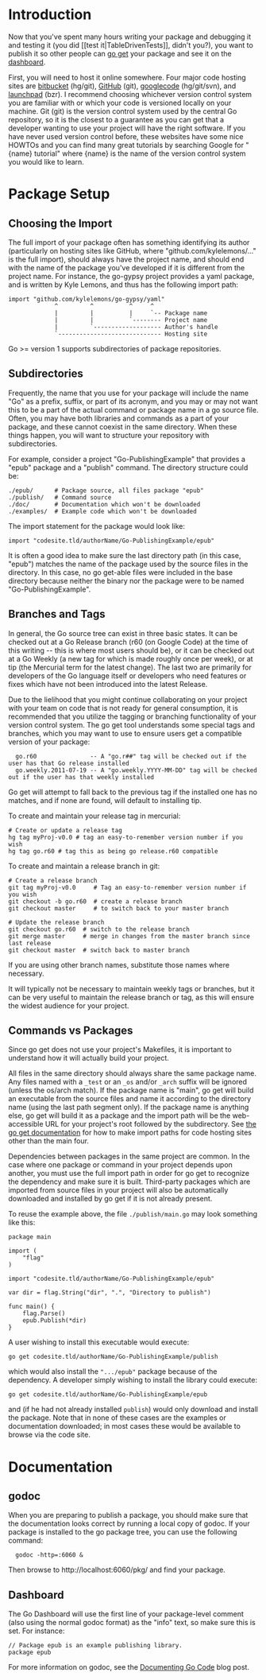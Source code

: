 # Introduction
Now that you've spent many hours writing your package and debugging it and testing it (you did [[test it|TableDrivenTests]], didn't you?), you want to publish it so other people can [go get](http://golang.org/cmd/go/) your package and see it on the [dashboard](https://godoc.org/).

First, you will need to host it online somewhere.  Four major code hosting sites are [bitbucket](http://bitbucket.org/) (hg/git), [GitHub](http://github.com/) (git), [googlecode](http://code.google.com/projecthosting/) (hg/git/svn), and [launchpad](http://launchpad.net) (bzr).  I recommend choosing whichever version control system you are familiar with or which your code is versioned locally on your machine.  Git (git) is the version control system used by the central Go repository, so it is the closest to a guarantee as you can get that a developer wanting to use your project will have the right software. If you have never used version control before, these websites have some nice HOWTOs and you can find many great tutorials by searching Google for "{name} tutorial" where {name} is the name of the version control system you would like to learn.

# Package Setup
## Choosing the Import
The full import of your package often has something identifying its author (particularly on hosting sites like GitHub, where "github.com/kylelemons/..." is the full import), should always have the project name, and should end with the name of the package you've developed if it is different from the project name.  For instance, the go-gypsy project provides a yaml package, and is written by Kyle Lemons, and thus has the following import path:
```
import "github.com/kylelemons/go-gypsy/yaml"
             ^         ^          ^     ^
             |         |          |     `-- Package name
             |         |          `-------- Project name
             |         `------------------- Author's handle
             `----------------------------- Hosting site
```

Go >= version 1 supports subdirectories of package repositories.

## Subdirectories

Frequently, the name that you use for your package will include the name "Go" as a prefix, suffix, or part of its acronym, and you may or may not want this to be a part of the actual command or package name in a go source file.  Often, you may have both libraries and commands as a part of your package, and these cannot coexist in the same directory.  When these things happen, you will want to structure your repository with subdirectories.

For example, consider a project "Go-PublishingExample" that provides a "epub" package and a "publish" command.  The directory structure could be:
```
./epub/      # Package source, all files package "epub"
./publish/   # Command source
./doc/       # Documentation which won't be downloaded
./examples/  # Example code which won't be downloaded
```

The import statement for the package would look like:
```
import "codesite.tld/authorName/Go-PublishingExample/epub"
```

It is often a good idea to make sure the last directory path (in this case, "epub") matches the name of the package used by the source files in the directory.  In this case, no go get-able files were included in the base directory because neither the binary nor the package were to be named "Go-PublishingExample".

## Branches and Tags
In general, the Go source tree can exist in three basic states.  It can be checked out at a Go Release branch (r60 (on Google Code) at the time of this writing -- this is where most users should be), or it can be checked out at a Go Weekly (a new tag for which is made roughly once per week), or at tip (the Mercurial term for the latest change).  The last two are primarily for developers of the Go language itself or developers who need features or fixes which have not been introduced into the latest Release.

Due to the lielihood that you might continue collaborating on your project with your team on code that is not ready for general consumption, it is recommended that you utilize the tagging or branching functionality of your version control system.  The go get tool understands some special tags and branches, which you may want to use to ensure users get a compatible version of your package:
```
  go.r60               -- A "go.r##" tag will be checked out if the user has that Go release installed
  go.weekly.2011-07-19 -- A "go.weekly.YYYY-MM-DD" tag will be checked out if the user has that weekly installed
```

Go get will attempt to fall back to the previous tag if the installed one has no matches, and if none are found, will default to installing tip.

To create and maintain your release tag in mercurial:
```
# Create or update a release tag
hg tag myProj-v0.0 # tag an easy-to-remember version number if you wish
hg tag go.r60 # tag this as being go release.r60 compatible
```

To create and maintain a release branch in git:
```
# Create a release branch
git tag myProj-v0.0     # Tag an easy-to-remember version number if you wish
git checkout -b go.r60  # create a release branch
git checkout master     # to switch back to your master branch

# Update the release branch
git checkout go.r60  # switch to the release branch
git merge master     # merge in changes from the master branch since last release
git checkout master  # switch back to master branch
```
If you are using other branch names, substitute those names where necessary.

It will typically not be necessary to maintain weekly tags or branches, but it can be very useful to maintain the release branch or tag, as this will ensure the widest audience for your project.

## Commands vs Packages
Since go get does not use your project's Makefiles, it is important to understand how it will actually build your project.

All files in the same directory should always share the same package name.  Any files named with a ` _test ` or an ` _os ` and/or ` _arch ` suffix will be ignored (unless the os/arch match).  If the package name is "main", go get will build an executable from the source files and name it according to the directory name (using the last path segment only).  If the package name is anything else, go get will build it as a package and the import path will be the web-accessible URL for your project's root followed by the subdirectory.  See [the go get documentation](http://golang.org/cmd/go/#hdr-Download_and_install_packages_and_dependencies) for how to make import paths for code hosting sites other than the main four.

Dependencies between packages in the same project are common.  In the case where one package or command in your project depends upon another, you must use the full import path in order for go get to recognize the dependency and make sure it is built.  Third-party packages which are imported from source files in your project will also be automatically downloaded and installed by go get if it is not already present.

To reuse the example above, the file ` ./publish/main.go ` may look something like this:
```
package main

import (
	"flag"
)

import "codesite.tld/authorName/Go-PublishingExample/epub"

var dir = flag.String("dir", ".", "Directory to publish")

func main() {
	flag.Parse()
	epub.Publish(*dir)
}
```

A user wishing to install this executable would execute:
```
go get codesite.tld/authorName/Go-PublishingExample/publish
```
which would also install the ` ".../epub" ` package because of the dependency.  A developer simply wishing to install the library could execute:
```
go get codesite.tld/authorName/Go-PublishingExample/epub
```
and (if he had not already installed ` publish `) would only download and install the package.  Note that in none of these cases are the examples or documentation downloaded; in most cases these would be available to browse via the code site.

# Documentation
## godoc
When you are preparing to publish a package, you should make sure that the documentation looks correct by running a local copy of godoc.  If your package is installed to the go package tree, you can use the following command:
```
  godoc -http=:6060 &
```

Then browse to http://localhost:6060/pkg/ and find your package.

## Dashboard
The Go Dashboard will use the first line of your package-level comment (also using the normal godoc format) as the "info" text, so make sure this is set.  For instance:

```
// Package epub is an example publishing library.
package epub
```

For more information on godoc, see the [Documenting Go Code](http://blog.golang.org/2011/03/godoc-documenting-go-code.html) blog post.